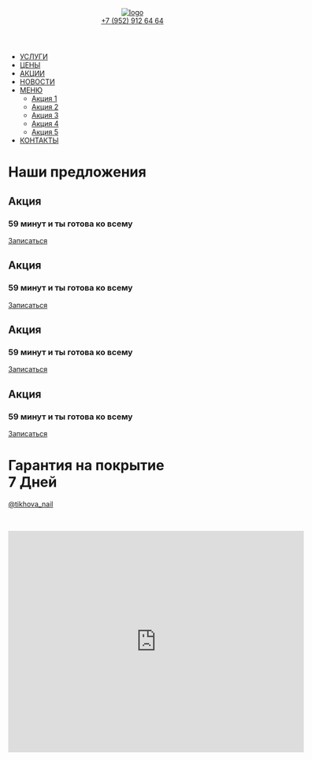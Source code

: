 <!DOCTYPE html>
<html lang="en">
<head>
	<meta charset="UTF-8">
	<meta name="viewport" content="width=device-width, initial-scale=1.0">
	<link rel="stylesheet" href="css/bootstrap.min.css" type='text/css' media='all'>
	<link rel="stylesheet" href="style.css">
	<title>Document</title>
</head>
<body>
	<header> 
	<!--header-->
		<div class="wrapper-head">
			<div class="wrapper">
				<div class="social-logo-call">
					<a href=""><img src="img/logo.png" alt="logo"></a>
						<div class="sidebar__socials-links_call-links">
							<div class="sidebar__socials-links">
								<div class="social-links">
									<a href="https://www.instagram.com/tikhova_nail/" class="social-links_instagram" target="_blank"></a>
									<a href="" class="social-links_vk" target="_blank"></a>
									<a href="" class="social-links_whatsapp" target="_blank"></a>
								</div>
							</div>
							<div class="call-links">
								<a href="tel: +7 952 912 64 64" class="header-top__call-tel">+7 (952) 912 64 64</a>
							</div>
						</div>
				</div>
			</div>
		</div>	
	</header>
	<main>
	<!--Main content-->
		<div class="wrapper">
		<!--NavbarON-->
			<div class="menu-block">
				<div class="menu-center">
					<ul class="menu">
						<li class="menu-list"><a href="#" class="menu-link">УСЛУГИ</a></li>
						<li class="menu-list"><a href="#" class="menu-link">ЦЕНЫ</a></li>
						<li class="menu-list"><a href="#" class="menu-link">АКЦИИ</a></li>
						<li class="menu-list"><a href="#" class="menu-link">НОВОСТИ</a></li>
						<li>
								<a class="menu-caret" href="#">МЕНЮ</a>
									<ul>
										<li><a href="#">Акция 1</a></li>
										<li><a href="#">Акция 2</a></li>
										<li><a href="#">Акция 3</a></li>
										<li><a href="#">Акция 4</a></li>
										<li><a href="#">Акция 5</a></li>
									</ul>
							</li>
						<li class="menu-list"><a href="#" class="menu-link">КОНТАКТЫ</a></li>
					</ul>
				</div>
			</div>		
		<!--NavbarOFF-->
			<div class="main-offer">
				<div class="main-offer_h1-offer">
					<h1 class="h1-offer-title">Наши предложения</h1>
				</div>
		<!--Offer-->
				<div class="wrapper flexblock">
					<div class="main-offer_block">
						<div class="main-offer__block-round" style="background-image: url(E:/WORK/RUSLAN_Nail/img/Depositphotos_109466222222.jpg);">			
							<div class="main-offer__block-type-title main-offer_1">
								<h2 class="main-offer__block-type">Акция</h2>
								<h3 class="main-offer__block-title">59 минут и ты готова ко всему </h3>
								<a href="#" class="button">Записаться</a>
							</div>
						</div>
					</div>
					<div class="main-offer_block">
						<div class="main-offer__block-round" style="background-image: url(E:/WORK/RUSLAN_Nail/img/Nail_logo.jpg);">			
							<div class="main-offer__block-type-title main-offer_2">
								<h2 class="main-offer__block-type">Акция</h2>
								<h3 class="main-offer__block-title">59 минут и ты готова ко всему </h3>
								<a href="#" class="button">Записаться</a>
							</div>
						</div>
					</div>
					<div class="main-offer_block">
						<div class="main-offer__block-round" style="background-image: url(E:/WORK/RUSLAN_Nail/img/7ae5b38f225d4c8e03401f21b97dd8e5.jpg);">			
							<div class="main-offer__block-type-title main-offer_3">
								<h2 class="main-offer__block-type">Акция</h2>
								<h3 class="main-offer__block-title">59 минут и ты готова ко всему </h3>
								<a href="#" class="button">Записаться</a>
							</div>
						</div>
					</div>
					<div class="main-offer_block">
						<div class="main-offer__block-round" style="background-image: url(E:/WORK/RUSLAN_Nail/img/1fdac6b3bea036a13abf34e72d39c03211111111.jpg);">			
							<div class="main-offer__block-type-title main-offer_4">
								<h2 class="main-offer__block-type">Акция</h2>
								<h3 class="main-offer__block-title">59 минут и ты готова ко всему </h3>
								<a href="#" class="button">Записаться</a>
							</div>
						</div>
					</div>
				</div>
		<!--OfferOFF-->
				<div class="wrapper flexblock">
					<div class="main-guarantees">
						<div class="main-guarantees_block_text">
							<h1 class="main-guarantees_text">Гарантия на покрытие<br>7 Дней</h1>
						</div>	
					</div>
				</div>
		<!--instaShow-->
				<div class="wrapper flexblock">
					<div class="instagram_herf-title">
						<div class="instagram_herf-block">
							<a href="https://www.instagram.com/tikhova_nail/" class="social-links_instagram instagram_herf" target="_blank"></a>
							<a href="https://www.instagram.com/tikhova_nail/" class="h1-offer-title h1_myata" target="_blank">@tikhova_nail</a>
						</div>				
					</div>
				</div>
				<div class="wrapper flexblock instagram-image_block">
					<img class="instagram-image 1st" src="E:/WORK/RUSLAN_Nail/img/instagram/IMG_1607.JPG" alt="">
					<img class="instagram-image 2st" src="E:/WORK/RUSLAN_Nail/img/instagram/IMG_1608.JPG" alt="">
					<img class="instagram-image 3st" src="E:/WORK/RUSLAN_Nail/img/instagram/IMG_1610.JPG" alt="">
					<img class="instagram-image 4st" src="E:/WORK/RUSLAN_Nail/img/instagram/IMG_1601.JPG" alt="">
					<img class="instagram-image 5st" src="E:/WORK/RUSLAN_Nail/img/instagram/IMG_1602.JPG" alt="">
					<img class="instagram-image 6st" src="E:/WORK/RUSLAN_Nail/img/instagram/IMG_1612.JPG" alt="">
					<img class="instagram-image 7st" src="E:/WORK/RUSLAN_Nail/img/instagram/IMG_1653.JPG" alt="">
					<img class="instagram-image 8st" src="E:/WORK/RUSLAN_Nail/img/instagram/IMG_1613.JPG" alt="">
				</div>
		<!--instaShowoff-->
			</div>
		</div>
	</main>
	<!--Footer-->		
	<footer>
		<section class="footer-all">
    	<div class="footer-top">
    		<div class="footer-info">
    			<div class="footer-logo footer-sidebar_socials-links">
    				<div class="footer-logo_logo"></div>
    				<div class="sidebar__socials-links">
								<div class="social-links">
									<a href="https://www.instagram.com/tikhova_nail/" class="social-links_instagram" target="_blank"></a>
									<a href="" class="social-links_vk" target="_blank"></a>
									<a href="" class="social-links_whatsapp" target="_blank"></a>
								</div>
							</div>
    			</div>
    			<div class="footer-contact">
    				<h2></h2>
    				<h3></h3>
    			</div>
    		</div>
    		<div class="map">
       		<iframe src="https://www.google.com/maps/embed?pb=!1m18!1m12!1m3!1d961.47818913864!2d82.9252415015667!3d55.02931290191451!2m3!1f0!2f0!3f0!3m2!1i1024!2i768!4f13.1!3m3!1m2!1s0x0%3A0x0!2zNTXCsDAxJzQ1LjQiTiA4MsKwNTUnMzQuMCJF!5e0!3m2!1sru!2sru!4v1612169664179!5m2!1sru!2sru" width="600" height="450" frameborder="0" style="border:0;" allowfullscreen="" aria-hidden="false" tabindex="0"></iframe>
    		</div>
    	</div>
		</section>
	</footer>



</body>
